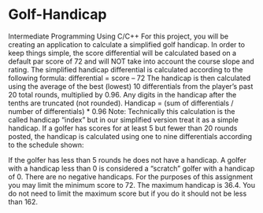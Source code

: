 # Golf-Handicap
Intermediate Programming Using C/C++
For this project, you will be creating an application to calculate a simplified golf handicap. In order to keep
things simple, the score differential will be calculated based on a default par score of 72 and will NOT take into
account the course slope and rating.
The simplified handicap differential is calculated according to the following formula:
differential = score – 72
The handicap is then calculated using the average of the best (lowest) 10 differentials from the player’s past 20
total rounds, multiplied by 0.96. Any digits in the handicap after the tenths are truncated (not rounded).
Handicap = (sum of differentials / number of differentials) * 0.96
Note: Technically this calculation is the called handicap “index” but in our simplified version treat it as a simple
handicap.
If a golfer has scores for at least 5 but fewer than 20 rounds posted, the handicap is calculated using one to nine
differentials according to the schedule shown:




If the golfer has less than 5 rounds he does not have a handicap.
A golfer with a handicap less than 0 is considered a “scratch” golfer with a handicap of 0. There
are no negative handicaps.
For the purposes of this assignment you may limit the minimum score to 72.
The maximum handicap is 36.4.
You do not need to limit the maximum score but if you do it should not be less than 162.
